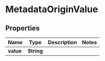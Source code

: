 

# MetadataOriginValue


## Properties

| Name | Type | Description | Notes |
|------------ | ------------- | ------------- | -------------|
|**value** | **String** |  |  |



